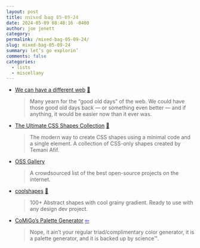 ```yaml
---
layout: post
title: 𝕞𝕚𝕩𝕖𝕕 𝕓𝕒𝕘 𝟘𝟝-𝟘𝟡-𝟚𝟜
date: 2024-05-09 08:48:16 -0400
author: joe jenett
category: 
permalink: /mixed-bag-05-09-24/
slug: mixed-bag-05-09-24
summary: let’s go explorin’
comments: false
categories:
  - lists
  - miscellany
---
```


<ul class="links">
	<li><a title="Molly White" href="https://www.citationneeded.news/we-can-have-a-different-web/">We can have a different web</a> <a href="https://pinboard.in/u:angusf">📌</a><blockquote><p>Many yearn for the “good old days” of the web. We could have those good old days back — or something even better — and if anything, it would be easier now than it ever was.</p></blockquote></li>
	<li><a title="The Ultimate CSS Shapes Collection" href="https://css-shape.com/">The Ultimate CSS Shapes Collection</a> <a href="https://pinboard.in/u:roger">📌</a><blockquote><p>The modern way to create CSS shapes using a minimal code and a single element. A collection of CSS-only shapes created by Temani Afif.</p></blockquote></li>
	<li><a title="Discover the best open-source projects" href="https://oss.gallery/">OSS Gallery</a><blockquote><p>A crowdsourced list of the best open-source projects on the internet.</p></blockquote></li>
	<li><a title="coolshapes" href="https://coolshap.es/">coolshapes</a> <a href="https://pinboard.in/u:zero1infinity">📌</a><blockquote><p>100+ Abstract shapes with cool grainy gradient. Ready to use with any design dev project.</p></blockquote></li>
	<li><a title="CoMiGo’s Palette Generator by Cosmo Myzrail Gorynych" href="https://comigo.itch.io/palettes">CoMiGo’s Palette Generator</a> <a title="source" href="https://discourse.32bit.cafe/t/resources-list-for-the-personal-web/"><span style="color:blue;">&#8678;</span></a><blockquote><p>Nope, it ain’t your regular triad/complimentary color generator, it is a palette generator, and it is backed up by science™️.</p></blockquote></li>
</ul>

<a style="display:none;" href="https://brid.gy/publish/mastodon"><small>(cross-posted to mastodon)</small></a>